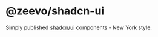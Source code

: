# @zeevo/shadcn-ui

Simply published [shadcn/ui](https://ui.shadcn.com/) components - New York style.
